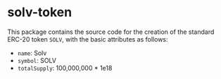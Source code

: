 # solv-token

This package contains the source code for the creation of the standard ERC-20 token `SOLV`, with the basic attributes as follows:

- `name`: Solv
- `symbol`: SOLV
- `totalSupply`: 100,000,000 * 1e18
